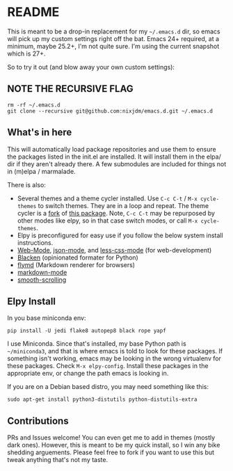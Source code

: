 # README

This is meant to be a drop-in replacement for my `~/.emacs.d` dir, so emacs will pick up my custom settings right off the bat. Emacs 24+ required, at a minimum, maybe 25.2+, I'm not quite sure. I'm using the current snapshot which is 27+.

So to try it out (and blow away your own custom settings):
## NOTE THE RECURSIVE FLAG
```
rm -rf ~/.emacs.d
git clone --recursive git@github.com:nixjdm/emacs.d.git ~/.emacs.d
```

## What's in here

This will automatically load package repositories and use them to ensure the packages listed in the init.el are installed. It will install them in the elpa/ dir if they aren't already there. A few submodules are included for things not in (m)elpa / marmalade.

There is also:

- Several themes and a theme cycler installed. Use `C-c C-t` / `M-x cycle-themes` to switch themes. They are in a loop and repeat. The theme cycler is a [fork](https://github.com/nixjdm/cycle-themes.el) of [this package](https://github.com/toroidal-code/cycle-themes.el). Note, `C-c C-t` may be repurposed by other modes like elpy, so in that case switch modes, or call `M-x cycle-themes`.
- Elpy is preconfigured for easy use if you follow the below system install instructions.
- [Web-Mode](http://web-mode.org/), [json-mode](https://github.com/joshwnj/json-mode), and [less-css-mode](https://github.com/purcell/less-css-mode) (for web-development)
- [Blacken](https://github.com/proofit404/blacken) (opinionated formater for Python)
- [flymd](https://github.com/mola-T/flymd) (Markdown renderer for browsers)
- [markdown-mode](https://jblevins.org/projects/markdown-mode/)
- [smooth-scrolling](https://github.com/aspiers/smooth-scrolling)



## Elpy Install

In you base miniconda env:

```
pip install -U jedi flake8 autopep8 black rope yapf
```

I use Miniconda. Since that's installed, my base Python path is `~/miniconda3`, and that is where emacs is told to look for these packages. If something isn't working, emacs may be looking in the wrong virtualenv for these packages. Check `M-x elpy-config`. Install these packages in the appropriate env, or change the path emacs is looking in.

If you are on a Debian based distro, you may need something like this:
```
sudo apt-get install python3-distutils python-distutils-extra
```

## Contributions

PRs and Issues welcome! You can even get me to add in themes (mostly dark ones). However, this is meant to be my quick install, so I win any bike shedding arguements. Please feel free to fork if you want to use this but tweak anything that's not my taste.
